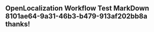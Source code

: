 <properties
ms.topic="hero-topic1"
ms.test1="hero-topic"
ms.test2="test"/>

## OpenLocalization Workflow Test MarkDown 8101ae64-9a31-46b3-b479-913af202bb8a thanks!
